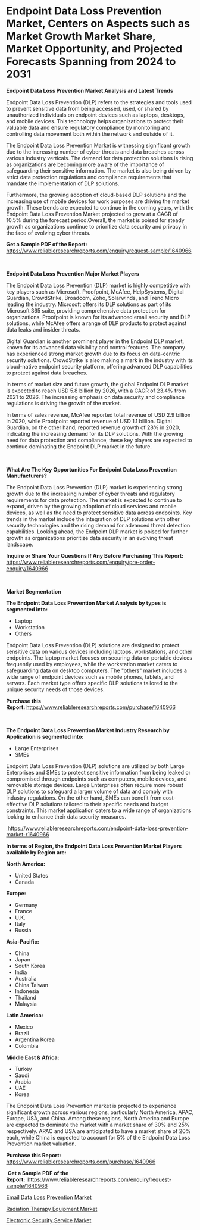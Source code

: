 <p><h1>Endpoint Data Loss Prevention Market, Centers on Aspects such as Market Growth Market Share, Market Opportunity, and Projected Forecasts Spanning from 2024 to 2031</h1></p><p><strong>Endpoint Data Loss Prevention Market Analysis and Latest Trends</strong></p>
<p><p>Endpoint Data Loss Prevention (DLP) refers to the strategies and tools used to prevent sensitive data from being accessed, used, or shared by unauthorized individuals on endpoint devices such as laptops, desktops, and mobile devices. This technology helps organizations to protect their valuable data and ensure regulatory compliance by monitoring and controlling data movement both within the network and outside of it.</p><p>The Endpoint Data Loss Prevention Market is witnessing significant growth due to the increasing number of cyber threats and data breaches across various industry verticals. The demand for data protection solutions is rising as organizations are becoming more aware of the importance of safeguarding their sensitive information. The market is also being driven by strict data protection regulations and compliance requirements that mandate the implementation of DLP solutions.</p><p>Furthermore, the growing adoption of cloud-based DLP solutions and the increasing use of mobile devices for work purposes are driving the market growth. These trends are expected to continue in the coming years, with the Endpoint Data Loss Prevention Market projected to grow at a CAGR of 10.5% during the forecast period.Overall, the market is poised for steady growth as organizations continue to prioritize data security and privacy in the face of evolving cyber threats.</p></p>
<p><strong>Get a Sample PDF of the Report:&nbsp;</strong> <a href="https://www.reliableresearchreports.com/enquiry/request-sample/1640966">https://www.reliableresearchreports.com/enquiry/request-sample/1640966</a></p>
<p>&nbsp;</p>
<p><strong>Endpoint Data Loss Prevention Major Market Players</strong></p>
<p><p>The Endpoint Data Loss Prevention (DLP) market is highly competitive with key players such as Microsoft, Proofpoint, McAfee, HelpSystems, Digital Guardian, CrowdStrike, Broadcom, Zoho, Solarwinds, and Trend Micro leading the industry. Microsoft offers its DLP solutions as part of its Microsoft 365 suite, providing comprehensive data protection for organizations. Proofpoint is known for its advanced email security and DLP solutions, while McAfee offers a range of DLP products to protect against data leaks and insider threats.</p><p>Digital Guardian is another prominent player in the Endpoint DLP market, known for its advanced data visibility and control features. The company has experienced strong market growth due to its focus on data-centric security solutions. CrowdStrike is also making a mark in the industry with its cloud-native endpoint security platform, offering advanced DLP capabilities to protect against data breaches.</p><p>In terms of market size and future growth, the global Endpoint DLP market is expected to reach USD 5.8 billion by 2026, with a CAGR of 23.4% from 2021 to 2026. The increasing emphasis on data security and compliance regulations is driving the growth of the market.</p><p>In terms of sales revenue, McAfee reported total revenue of USD 2.9 billion in 2020, while Proofpoint reported revenue of USD 1.1 billion. Digital Guardian, on the other hand, reported revenue growth of 28% in 2020, indicating the increasing demand for its DLP solutions. With the growing need for data protection and compliance, these key players are expected to continue dominating the Endpoint DLP market in the future.</p></p>
<p>&nbsp;</p>
<p><strong>What Are The Key Opportunities For Endpoint Data Loss Prevention Manufacturers?</strong></p>
<p><p>The Endpoint Data Loss Prevention (DLP) market is experiencing strong growth due to the increasing number of cyber threats and regulatory requirements for data protection. The market is expected to continue to expand, driven by the growing adoption of cloud services and mobile devices, as well as the need to protect sensitive data across endpoints. Key trends in the market include the integration of DLP solutions with other security technologies and the rising demand for advanced threat detection capabilities. Looking ahead, the Endpoint DLP market is poised for further growth as organizations prioritize data security in an evolving threat landscape.</p></p>
<p><strong>Inquire or Share Your Questions If Any Before Purchasing This Report:</strong> <a href="https://www.reliableresearchreports.com/enquiry/pre-order-enquiry/1640966">https://www.reliableresearchreports.com/enquiry/pre-order-enquiry/1640966</a></p>
<p>&nbsp;</p>
<p><strong>Market Segmentation</strong></p>
<p><strong>The Endpoint Data Loss Prevention Market Analysis by types is segmented into:</strong></p>
<p><ul><li>Laptop</li><li>Workstation</li><li>Others</li></ul></p>
<p><p>Endpoint Data Loss Prevention (DLP) solutions are designed to protect sensitive data on various devices including laptops, workstations, and other endpoints. The laptop market focuses on securing data on portable devices frequently used by employees, while the workstation market caters to safeguarding data on desktop computers. The "others" market includes a wide range of endpoint devices such as mobile phones, tablets, and servers. Each market type offers specific DLP solutions tailored to the unique security needs of those devices.</p></p>
<p><strong>Purchase this Report:&nbsp;</strong><a href="https://www.reliableresearchreports.com/purchase/1640966">https://www.reliableresearchreports.com/purchase/1640966</a></p>
<p>&nbsp;</p>
<p><strong>The Endpoint Data Loss Prevention Market Industry Research by Application is segmented into:</strong></p>
<p><ul><li>Large Enterprises</li><li>SMEs</li></ul></p>
<p><p>Endpoint Data Loss Prevention (DLP) solutions are utilized by both Large Enterprises and SMEs to protect sensitive information from being leaked or compromised through endpoints such as computers, mobile devices, and removable storage devices. Large Enterprises often require more robust DLP solutions to safeguard a larger volume of data and comply with industry regulations. On the other hand, SMEs can benefit from cost-effective DLP solutions tailored to their specific needs and budget constraints. This market application caters to a wide range of organizations looking to enhance their data security measures.</p></p>
<p><a href="https://www.reliableresearchreports.com/endpoint-data-loss-prevention-market-r1640966">&nbsp;https://www.reliableresearchreports.com/endpoint-data-loss-prevention-market-r1640966</a></p>
<p><strong>In terms of Region, the Endpoint Data Loss Prevention Market Players available by Region are:</strong></p>
<p>
    <p> <strong> North America: </strong>
        <ul>
            <li>United States</li>
            <li>Canada</li>
        </ul>
        </p> 
    <p> <strong> Europe: </strong>
        <ul>
            <li>Germany</li>
            <li>France</li>
            <li>U.K.</li>
            <li>Italy</li>
            <li>Russia</li>
        </ul>
        </p> 
    <p> <strong> Asia-Pacific: </strong>
        <ul>
            <li>China</li>
            <li>Japan</li>
            <li>South Korea</li>
            <li>India</li>
            <li>Australia</li>
            <li>China Taiwan</li>
            <li>Indonesia</li>
            <li>Thailand</li>
            <li>Malaysia</li>
        </ul>
        </p> 
    <p> <strong> Latin America: </strong>
        <ul>
            <li>Mexico</li>
            <li>Brazil</li>
            <li>Argentina Korea</li>
            <li>Colombia</li>
        </ul>
        </p> 
    <p> <strong> Middle East & Africa: </strong>
        <ul>
            <li>Turkey</li>
            <li>Saudi</li>
            <li>Arabia</li>
            <li>UAE</li>
            <li>Korea</li>
        </ul>
    </p>
    </p>
<p><p>The Endpoint Data Loss Prevention market is projected to experience significant growth across various regions, particularly North America, APAC, Europe, USA, and China. Among these regions, North America and Europe are expected to dominate the market with a market share of 30% and 25% respectively. APAC and USA are anticipated to have a market share of 20% each, while China is expected to account for 5% of the Endpoint Data Loss Prevention market valuation.</p></p>
<p><strong>Purchase this Report: </strong><a href="https://www.reliableresearchreports.com/purchase/1640966">https://www.reliableresearchreports.com/purchase/1640966</a></p>
<p>&nbsp;<strong>Get a Sample PDF of the Report:&nbsp;&nbsp;</strong><a href="https://www.reliableresearchreports.com/enquiry/request-sample/1640966">https://www.reliableresearchreports.com/enquiry/request-sample/1640966</a></p>
<p><strong></strong></p>
<p><p><a href="https://github.com/cobainhalbaru1/Market-Research-Report-List-1/blob/main/email-data-loss-prevention-market.md">Email Data Loss Prevention Market</a></p><p><a href="https://view.publitas.com/reportprime-1/global-radiation-therapy-equipment-market-share-and-growth-opportunities-and-market-size-growing-with-a-cagr-of-12-9-for-period-from-2024-2031/">Radiation Therapy Equipment Market</a></p><p><a href="https://github.com/adriannay56456/Market-Research-Report-List-1/blob/main/electronic-security-service-market.md">Electronic Security Service Market</a></p></p>